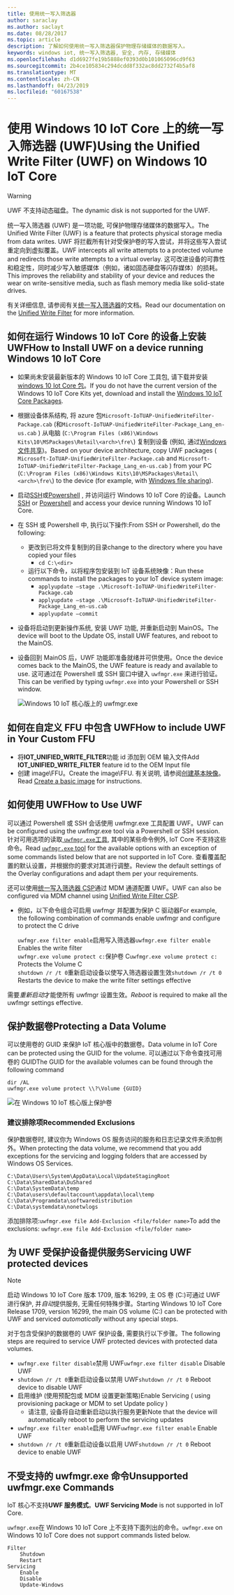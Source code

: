 ```yaml
---
title: 使用统一写入筛选器
author: saraclay
ms.author: saclayt
ms.date: 08/28/2017
ms.topic: article
description: 了解如何使用统一写入筛选器保护物理存储媒体的数据写入。
keywords: windows iot, 统一写入筛选器, 安全, 内存, 存储媒体
ms.openlocfilehash: d1d6927fe19b5888ef0393d0b101065096cd9f63
ms.sourcegitcommit: 2b4ce105834c294dcdd8f332ac8dd2732f4b5af8
ms.translationtype: MT
ms.contentlocale: zh-CN
ms.lasthandoff: 04/23/2019
ms.locfileid: "60167538"
---
```

# <a name="using-the-unified-write-filter-uwf-on-windows-10-iot-core"></a><span data-ttu-id="83c8c-104">使用 Windows 10 IoT Core 上的统一写入筛选器 (UWF)</span><span class="sxs-lookup"><span data-stu-id="83c8c-104">Using the Unified Write Filter (UWF) on Windows 10 IoT Core</span></span>

> [!WARNING]
> <span data-ttu-id="83c8c-105">UWF 不支持动态磁盘。</span><span class="sxs-lookup"><span data-stu-id="83c8c-105">The dynamic disk is not supported for the UWF.</span></span>

<span data-ttu-id="83c8c-106">统一写入筛选器 (UWF) 是一项功能, 可保护物理存储媒体的数据写入。</span><span class="sxs-lookup"><span data-stu-id="83c8c-106">The Unified Write Filter (UWF) is a feature that protects physical storage media from data writes.</span></span> <span data-ttu-id="83c8c-107">UWF 将拦截所有针对受保护卷的写入尝试，并将这些写入尝试重定向到虚拟覆盖。</span><span class="sxs-lookup"><span data-stu-id="83c8c-107">UWF intercepts all write attempts to a protected volume and redirects those write attempts to a virtual overlay.</span></span> <span data-ttu-id="83c8c-108">这可改进设备的可靠性和稳定性，同时减少写入敏感媒体（例如，诸如固态硬盘等闪存媒体）的损耗。</span><span class="sxs-lookup"><span data-stu-id="83c8c-108">This improves the reliability and stability of your device and reduces the wear on write-sensitive media, such as flash memory media like solid-state drives.</span></span>

<span data-ttu-id="83c8c-109">有关详细信息, 请参阅有关[统一写入筛选器](https://docs.microsoft.com/windows-hardware/customize/enterprise/unified-write-filter)的文档。</span><span class="sxs-lookup"><span data-stu-id="83c8c-109">Read our documentation on the [Unified Write Filter](https://docs.microsoft.com/windows-hardware/customize/enterprise/unified-write-filter) for more information.</span></span>

## <a name="how-to-install-uwf-on-a-device-running-windows-10-iot-core"></a><span data-ttu-id="83c8c-110">如何在运行 Windows 10 IoT Core 的设备上安装 UWF</span><span class="sxs-lookup"><span data-stu-id="83c8c-110">How to Install UWF on a device running Windows 10 IoT Core</span></span>

* <span data-ttu-id="83c8c-111">如果尚未安装最新版本的 Windows 10 IoT Core 工具包, 请下载并安装[windows 10 Iot Core 包](https://www.microsoft.com/en-us/software-download/windows10iotcore)。</span><span class="sxs-lookup"><span data-stu-id="83c8c-111">If you do not have the current version of the Windows 10 IoT Core Kits yet, download and install the [Windows 10 IoT Core Packages](https://www.microsoft.com/en-us/software-download/windows10iotcore).</span></span>
* <span data-ttu-id="83c8c-112">根据设备体系结构, 将 azure 包`Microsoft-IoTUAP-UnifiedWriteFilter-Package.cab` (和`Microsoft-IoTUAP-UnifiedWriteFilter-Package_Lang_en-us.cab` ) 从电脑 (`C:\Program Files (x86)\Windows Kits\10\MSPackages\Retail\<arch>\fre\`) 复制到设备 (例如, 通过[Windows 文件共享](../manage-your-device/WindowsFileSharing.md))。</span><span class="sxs-lookup"><span data-stu-id="83c8c-112">Based on your device architecture, copy UWF packages ( `Microsoft-IoTUAP-UnifiedWriteFilter-Package.cab` and `Microsoft-IoTUAP-UnifiedWriteFilter-Package_Lang_en-us.cab` ) from your PC (`C:\Program Files (x86)\Windows Kits\10\MSPackages\Retail\<arch>\fre\`) to the device (for example, with [Windows file sharing](../manage-your-device/WindowsFileSharing.md)).</span></span>
* <span data-ttu-id="83c8c-113">启动[SSH](../connect-your-device/SSH.md)或[Powershell](../connect-your-device/PowerShell.md) , 并访问运行 Windows 10 IoT Core 的设备。</span><span class="sxs-lookup"><span data-stu-id="83c8c-113">Launch [SSH](../connect-your-device/SSH.md) or [Powershell](../connect-your-device/PowerShell.md) and access your device running Windows 10 IoT Core.</span></span>
* <span data-ttu-id="83c8c-114">在 SSH 或 Powershell 中, 执行以下操作:</span><span class="sxs-lookup"><span data-stu-id="83c8c-114">From SSH or Powershell, do the following:</span></span>
  * <span data-ttu-id="83c8c-115">更改到已将文件复制到的目录</span><span class="sxs-lookup"><span data-stu-id="83c8c-115">change to the directory where you have copied your files</span></span>
    * `cd C:\<dir>`
  * <span data-ttu-id="83c8c-116">运行以下命令，以将程序包安装到 IoT 设备系统映像：</span><span class="sxs-lookup"><span data-stu-id="83c8c-116">Run these commands to install the packages to your IoT device system image:</span></span>
    * `applyupdate –stage .\Microsoft-IoTUAP-UnifiedWriteFilter-Package.cab`
    * `applyupdate –stage .\Microsoft-IoTUAP-UnifiedWriteFilter-Package_Lang_en-us.cab`
    * `applyupdate –commit`
* <span data-ttu-id="83c8c-117">设备将启动到更新操作系统, 安装 UWF 功能, 并重新启动到 MainOS。</span><span class="sxs-lookup"><span data-stu-id="83c8c-117">The device will boot to the Update OS, install UWF features, and reboot to the MainOS.</span></span>
* <span data-ttu-id="83c8c-118">设备回到 MainOS 后，UWF 功能即准备就绪并可供使用。</span><span class="sxs-lookup"><span data-stu-id="83c8c-118">Once the device comes back to the MainOS, the UWF feature is ready and available to use.</span></span> <span data-ttu-id="83c8c-119">这可通过在 Powershell 或 SSH 窗口中键入 ```uwfmgr.exe``` 来进行验证。</span><span class="sxs-lookup"><span data-stu-id="83c8c-119">This can be verified by typing ```uwfmgr.exe``` into your Powershell or SSH window.</span></span>

  ![Windows 10 IoT 核心版上的 uwfmgr.exe](../media/UnifiedWriteFilter/uwfmgr.png)


## <a name="how-to-include-uwf-in-your-custom-ffu"></a><span data-ttu-id="83c8c-121">如何在自定义 FFU 中包含 UWF</span><span class="sxs-lookup"><span data-stu-id="83c8c-121">How to include UWF in Your Custom FFU</span></span> 

* <span data-ttu-id="83c8c-122">将**IOT_UNIFIED_WRITE_FILTER**功能 id 添加到 OEM 输入文件</span><span class="sxs-lookup"><span data-stu-id="83c8c-122">Add **IOT_UNIFIED_WRITE_FILTER** feature id to the OEM Input file</span></span> 
* <span data-ttu-id="83c8c-123">创建 image\FFU。</span><span class="sxs-lookup"><span data-stu-id="83c8c-123">Create the image\FFU.</span></span> <span data-ttu-id="83c8c-124">有关说明, 请参阅[创建基本映像](https://docs.microsoft.com/windows-hardware/manufacture/iot/create-a-basic-image)。</span><span class="sxs-lookup"><span data-stu-id="83c8c-124">Read [Create a basic image](https://docs.microsoft.com/windows-hardware/manufacture/iot/create-a-basic-image) for instructions.</span></span>


## <a name="how-to-use-uwf"></a><span data-ttu-id="83c8c-125">如何使用 UWF</span><span class="sxs-lookup"><span data-stu-id="83c8c-125">How to Use UWF</span></span>

<span data-ttu-id="83c8c-126">可以通过 Powershell 或 SSH 会话使用 uwfmgr.exe 工具配置 UWF。</span><span class="sxs-lookup"><span data-stu-id="83c8c-126">UWF can be configured using the uwfmgr.exe tool via a Powershell or SSH session.</span></span>
<span data-ttu-id="83c8c-127">针对可用选项的读取[ `uwfmgr.exe`工具](https://docs.microsoft.com/windows-hardware/customize/enterprise/uwfmgrexe), 其中的某些命令例外, IoT Core 不支持这些命令。</span><span class="sxs-lookup"><span data-stu-id="83c8c-127">Read [`uwfmgr.exe` tool](https://docs.microsoft.com/windows-hardware/customize/enterprise/uwfmgrexe) for the available options with an exception of some commands listed below that are not supported in IoT Core.</span></span>
<span data-ttu-id="83c8c-128">查看覆盖配置的默认设置，并根据你的要求对其进行调整。</span><span class="sxs-lookup"><span data-stu-id="83c8c-128">Review the default settings of the Overlay configurations and adapt them per your requirements.</span></span>

<span data-ttu-id="83c8c-129">还可以使用[统一写入筛选器 CSP](https://docs.microsoft.com/windows/client-management/mdm/unifiedwritefilter-csp)通过 MDM 通道配置 UWF。</span><span class="sxs-lookup"><span data-stu-id="83c8c-129">UWF can also be configured via MDM channel using [Unified Write Filter CSP](https://docs.microsoft.com/windows/client-management/mdm/unifiedwritefilter-csp).</span></span>


* <span data-ttu-id="83c8c-130">例如，以下命令组合可启用 uwfmgr 并配置为保护 C 驱动器</span><span class="sxs-lookup"><span data-stu-id="83c8c-130">For example, the following combination of commands enable uwfmgr and configure to protect the C drive</span></span>

  <span data-ttu-id="83c8c-131">`uwfmgr.exe filter enable`启用写入筛选器</span><span class="sxs-lookup"><span data-stu-id="83c8c-131">`uwfmgr.exe filter enable`      Enables the write filter</span></span>
  <br>
  <span data-ttu-id="83c8c-132">`uwfmgr.exe volume protect c:`保护卷 C</span><span class="sxs-lookup"><span data-stu-id="83c8c-132">`uwfmgr.exe volume protect c:`  Protects the Volume C</span></span>
  <br>
  <span data-ttu-id="83c8c-133">`shutdown /r /t 0`重新启动设备以使写入筛选器设置生效</span><span class="sxs-lookup"><span data-stu-id="83c8c-133">`shutdown /r /t 0`              Restarts the device to make the write filter settings effective</span></span>

<span data-ttu-id="83c8c-134">需要*重新启动*才能使所有 uwfmgr 设置生效。</span><span class="sxs-lookup"><span data-stu-id="83c8c-134">*Reboot* is required to make all the uwfmgr settings effective.</span></span> 


## <a name="protecting-a-data-volume"></a><span data-ttu-id="83c8c-135">保护数据卷</span><span class="sxs-lookup"><span data-stu-id="83c8c-135">Protecting a Data Volume</span></span>

<span data-ttu-id="83c8c-136">可以使用卷的 GUID 来保护 IoT 核心版中的数据卷。</span><span class="sxs-lookup"><span data-stu-id="83c8c-136">Data volume in IoT Core can be protected using the GUID for the volume.</span></span> <span data-ttu-id="83c8c-137">可以通过以下命令查找可用卷的 GUID</span><span class="sxs-lookup"><span data-stu-id="83c8c-137">The GUID for the available volumes can be found through the following command</span></span>

  `dir /AL`
  <br>
  `uwfmgr.exe volume protect \\?\Volume {GUID}`


  ![在 Windows 10 IoT 核心版上保护卷](../media/UnifiedWriteFilter/uwfmgr_protect.png)

### <a name="recommended-exclusions"></a><span data-ttu-id="83c8c-139">建议排除项</span><span class="sxs-lookup"><span data-stu-id="83c8c-139">Recommended Exclusions</span></span>
<span data-ttu-id="83c8c-140">保护数据卷时, 建议你为 Windows OS 服务访问的服务和日志记录文件夹添加例外。</span><span class="sxs-lookup"><span data-stu-id="83c8c-140">When protecting the data volume, we recommend that you add exceptions for the servicing and logging folders that are accessed by Windows OS Services.</span></span>

```
C:\Data\Users\System\AppData\Local\UpdateStagingRoot
C:\Data\SharedData\DuShared
C:\Data\SystemData\temp
C:\Data\users\defaultaccount\appdata\local\temp
C:\Data\Programdata\softwaredistribution
C:\Data\systemdata\nonetwlogs
```

<span data-ttu-id="83c8c-141">添加排除项:`uwfmgr.exe file Add-Exclusion <file/folder name>`</span><span class="sxs-lookup"><span data-stu-id="83c8c-141">To add the exclusions: `uwfmgr.exe file Add-Exclusion <file/folder name>`</span></span>



## <a name="servicing-uwf-protected-devices"></a><span data-ttu-id="83c8c-142">为 UWF 受保护设备提供服务</span><span class="sxs-lookup"><span data-stu-id="83c8c-142">Servicing UWF protected devices</span></span>

> [!Note]
> <span data-ttu-id="83c8c-143">启动 Windows 10 IoT Core 版本 1709, 版本 16299, 主 OS 卷 (C:\)可通过 UWF 进行保护, 并*自动*提供服务, 无需任何特殊步骤。</span><span class="sxs-lookup"><span data-stu-id="83c8c-143">Starting Windows 10 IoT Core Release 1709, version 16299, the main OS volume (C:\) can be protected with UWF and serviced *automatically* without any special steps.</span></span>

<span data-ttu-id="83c8c-144">对于包含受保护的数据卷的 UWF 保护设备, 需要执行以下步骤。</span><span class="sxs-lookup"><span data-stu-id="83c8c-144">The following steps are required to service UWF protected devices with protected data volumes.</span></span>

* <span data-ttu-id="83c8c-145">`uwfmgr.exe filter disable`禁用 UWF</span><span class="sxs-lookup"><span data-stu-id="83c8c-145">`uwfmgr.exe filter disable` Disable UWF</span></span>
* <span data-ttu-id="83c8c-146">`shutdown /r /t 0`重新启动设备以禁用 UWF</span><span class="sxs-lookup"><span data-stu-id="83c8c-146">`shutdown /r /t 0` Reboot device to disable UWF</span></span>
* <span data-ttu-id="83c8c-147">启用维护 (使用预配包或 MDM 设置更新策略)</span><span class="sxs-lookup"><span data-stu-id="83c8c-147">Enable Servicing ( using provisioning package or MDM to set Update policy )</span></span>
   * <span data-ttu-id="83c8c-148">请注意, 设备将自动重新启动以执行服务更新</span><span class="sxs-lookup"><span data-stu-id="83c8c-148">Note that the device will automatically reboot to perform the servicing updates</span></span>
* <span data-ttu-id="83c8c-149">`uwfmgr.exe filter enable`启用 UWF</span><span class="sxs-lookup"><span data-stu-id="83c8c-149">`uwfmgr.exe filter enable` Enable UWF</span></span>
* <span data-ttu-id="83c8c-150">`shutdown /r /t 0`重新启动设备以启用 UWF</span><span class="sxs-lookup"><span data-stu-id="83c8c-150">`shutdown /r /t 0` Reboot device to enable UWF</span></span>

## <a name="unsupported-uwfmgrexe-commands"></a><span data-ttu-id="83c8c-151">不受支持的 uwfmgr.exe 命令</span><span class="sxs-lookup"><span data-stu-id="83c8c-151">Unsupported uwfmgr.exe Commands</span></span>

<span data-ttu-id="83c8c-152">IoT 核心不支持**UWF 服务模式**。</span><span class="sxs-lookup"><span data-stu-id="83c8c-152">**UWF Servicing Mode** is not supported in IoT Core.</span></span>

<span data-ttu-id="83c8c-153">`uwfmgr.exe`在 Windows 10 IoT Core 上不支持下面列出的命令。</span><span class="sxs-lookup"><span data-stu-id="83c8c-153">`uwfmgr.exe` on Windows 10 IoT Core does not support commands listed below.</span></span>

```
Filter 
    Shutdown 
    Restart 
Servicing 
    Enable 
    Disable 
    Update-Windows
```
